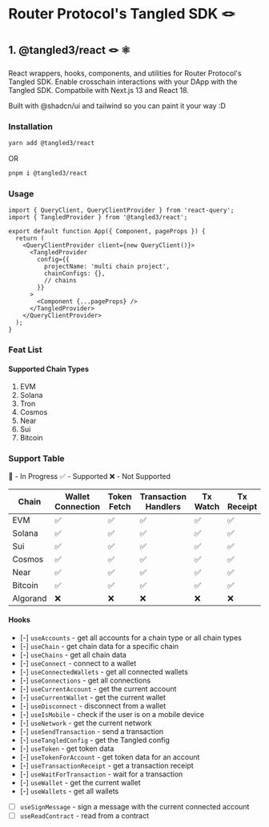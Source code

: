 # Router Protocol's Tangled SDK 🪢

## 1. @tangled3/react 🪢 ⚛️

React wrappers, hooks, components, and utilities for Router Protocol's Tangled SDK.
Enable crosschain interactions with your DApp with the Tangled SDK. Compatbile with Next.js 13 and React 18.

Built with @shadcn/ui and tailwind so you can paint it your way :D

### Installation

```sh
yarn add @tangled3/react
```

OR

```sh
pnpm i @tangled3/react
```

### Usage

```tsx
import { QueryClient, QueryClientProvider } from 'react-query';
import { TangledProvider } from '@tangled3/react';

export default function App({ Component, pageProps }) {
  return (
    <QueryClientProvider client={new QueryClient()}>
      <TangledProvider
        config={{
          projectName: 'multi chain project',
          chainConfigs: {},
          // chains
        }}
      >
        <Component {...pageProps} />
      </TangledProvider>
    </QueryClientProvider>
  );
}
```

### Feat List

#### Supported Chain Types

1. EVM
2. Solana
3. Tron
4. Cosmos
5. Near
6. Sui
7. Bitcoin

### Support Table

:small_orange_diamond: - In Progress
:white_check_mark: - Supported
:x: - Not Supported

| Chain    | Wallet Connection  | Token Fetch        | Transaction Handlers | Tx Watch           | Tx Receipt         |
| -------- | ------------------ | ------------------ | -------------------- | ------------------ | ------------------ |
| EVM      | :white_check_mark: | :white_check_mark: | :white_check_mark:   | :white_check_mark: | :white_check_mark: |
| Solana   | :white_check_mark: | :white_check_mark: | :white_check_mark:   | :white_check_mark: | :white_check_mark: |
| Sui      | :white_check_mark: | :white_check_mark: | :white_check_mark:   | :white_check_mark: | :white_check_mark: |
| Cosmos   | :white_check_mark: | :white_check_mark: | :white_check_mark:   | :white_check_mark: | :white_check_mark: |
| Near     | :white_check_mark: | :white_check_mark: | :white_check_mark:   | :white_check_mark: | :white_check_mark: |
| Bitcoin  | :white_check_mark: | :white_check_mark: | :white_check_mark:   | :white_check_mark: | :white_check_mark: |
| Algorand | :x:                | :x:                | :x:                  | :x:                | :x:                |

#### Hooks

- [-] `useAccounts` - get all accounts for a chain type or all chain types
- [-] `useChain` - get chain data for a specific chain
- [-] `useChains` - get all chain data
- [-] `useConnect` - connect to a wallet
- [-] `useConnectedWallets` - get all connected wallets
- [-] `useConnections` - get all connections
- [-] `useCurrentAccount` - get the current account
- [-] `useCurrentWallet` - get the current wallet
- [-] `useDisconnect` - disconnect from a wallet
- [-] `useIsMobile` - check if the user is on a mobile device
- [-] `useNetwork` - get the current network
- [-] `useSendTransaction` - send a transaction
- [-] `useTangledConfig` - get the Tangled config
- [-] `useToken` - get token data
- [-] `useTokenForAccount` - get token data for an account
- [-] `useTransactionReceipt` - get a transaction receipt
- [-] `useWaitForTransaction` - wait for a transaction
- [-] `useWallet` - get the current wallet
- [-] `useWallets` - get all wallets
<!-- todo -->
- [ ] `useSignMessage` - sign a message with the current connected account
- [ ] `useReadContract` - read from a contract
